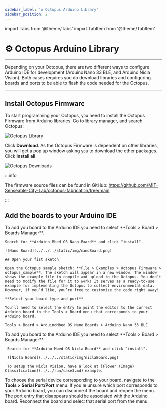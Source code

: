 ```yaml
---
sidebar_label: '⚙️ Octopus Arduino Library'
sidebar_position: 2
---
```

import Tabs from '@theme/Tabs'
import TabItem from '@theme/TabItem'

# ⚙️ Octopus Arduino Library

---

Depending on your Octopus, there are two different ways to configure Arduino IDE for development (Arduino Nano 33 BLE, and Arduino Nicla Vision). Both cases requires you do download libraries and configuring boards and ports to be able to flash the code needed for the Octopus.

---

## Install Octopus Firmware

To start programming your Octopus, you need to install the Octopus Firmware from Arduino libraries. 
Go to library manager, and search Octopus: 

![Octopus Library](../../../static/img/electronics/octopus-library.png)

Click **Download**. As the Octopus Firmware is dependent on other libraries, you will get a pop up window asking you to download the other packages. Click **Install all**. 

![Octopus Downloads](../../../static/img/electronics/octopus-download.png)


:::info

The firmware source files can be found in GitHub: https://github.com/MIT-Senseable-City-Lab/octopus-fabrication/tree/main 

:::



## Add the boards to your Arduino IDE

<Tabs>
  <TabItem value="ble" label="Nano 33 BLE" default>
    To add you board to the Arduino IDE you need to select **Tools > Board > Boards Manager**.

    Search for **Arduino Mbed OS Nano Board** and click "install".  

    ![Nano Board](../../../static/img/nanoBoard.png) 

    ## Open your fist sketch

    Open the Octopus sample sketch: **File > Examples > Octopus Firmware > octopus_sample**. The sketch will appear in a new window. The window shows the example file to compile and upload to the Octopus. You don’t need to modify the file for it to work! It serves as a ready-to-use example for implementing the Octopus to collect environmental data. However, if you’d like, you’re free to customize the code right away!

    **Select your board type and port**

    You'll need to select the entry to point the editor to the currect Arduino board in the Tools > Board menu that corresponds to your Arduino board.

    Tools > Board > ArduinoMbed OS Nano Boards > Arduino Nano 33 BLE

  </TabItem>
  <TabItem value="nicla" label="Nicla Vision">
     To add you board to the Arduino IDE you need to select **Tools > Board > Boards Manager**

     Search for **Arduino Mbed OS Nicla Board** and click "install".

     ![Nicla Board](../../../static/img/niclaBoard.png)

     To setup the Nicla Vision, have a look at [Flower (Image) Classification](../../run/case3.md) example. 
  </TabItem>
</Tabs>

To choose the serial device corresponding to your board, navigate to the **Tools > Serial Port/Port** menu. If you're unsure which port corresponds to your Arduino board, you can disconnect the board and reopen the menu. The port entry that disappears should be associated with the Arduino board. Reconnect the board and select that serial port from the menu.



